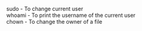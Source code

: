 sudo - To change current user<br>
whoami - To print the username of the current user<br>
chown - To change the owner of a file<br>
